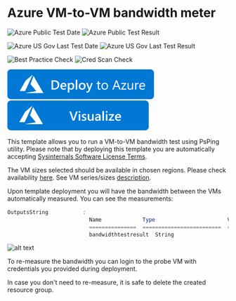 # Azure VM-to-VM bandwidth meter

![Azure Public Test Date](https://azurequickstartsservice.blob.core.windows.net/badges/vm-to-vm-bandwidth-meter/PublicLastTestDate.svg)
![Azure Public Test Result](https://azurequickstartsservice.blob.core.windows.net/badges/vm-to-vm-bandwidth-meter/PublicDeployment.svg)

![Azure US Gov Last Test Date](https://azurequickstartsservice.blob.core.windows.net/badges/vm-to-vm-bandwidth-meter/FairfaxLastTestDate.svg)
![Azure US Gov Last Test Result](https://azurequickstartsservice.blob.core.windows.net/badges/vm-to-vm-bandwidth-meter/FairfaxDeployment.svg)

![Best Practice Check](https://azurequickstartsservice.blob.core.windows.net/badges/vm-to-vm-bandwidth-meter/BestPracticeResult.svg)
![Cred Scan Check](https://azurequickstartsservice.blob.core.windows.net/badges/vm-to-vm-bandwidth-meter/CredScanResult.svg)

[![Deploy To Azure](https://raw.githubusercontent.com/Azure/azure-quickstart-templates/master/1-CONTRIBUTION-GUIDE/images/deploytoazure.svg?sanitize=true)](https://portal.azure.com/#create/Microsoft.Template/uri/https%3A%2F%2Fraw.githubusercontent.com%2FAzure%2Fazure-quickstart-templates%2Fmaster%2Fvm-to-vm-bandwidth-meter%2Fazuredeploy.json)
[![Visualize](https://raw.githubusercontent.com/Azure/azure-quickstart-templates/master/1-CONTRIBUTION-GUIDE/images/visualizebutton.svg?sanitize=true)](http://armviz.io/#/?load=https%3A%2F%2Fraw.githubusercontent.com%2FAzure%2Fazure-quickstart-templates%2Fmaster%2Fvm-to-vm-bandwidth-meter%2Fazuredeploy.json)

This template allows you to run a VM-to-VM bandwidth test using PsPing utility.
Please note that by deploying this template you are automatically accepting
[Sysinternals Software License Terms](https://technet.microsoft.com/en-us/sysinternals/bb469936).

The VM sizes selected should be available in chosen regions. Please check
availability [here](https://azure.microsoft.com/en-us/regions/services/). See VM
series/sizes
[description](https://azure.microsoft.com/en-us/documentation/articles/virtual-machines-windows-sizes/).

Upon template deployment you will have the bandwidth between the VMs
automatically measured. You can see the measurements:

```powershell
OutputsString           :
                          Name             Type                       Value
                          ===============  =========================  ==========
                          bandwidthtestresult  String                     Minimum = 124.83 MB/s, Maximum = 124.83 MB/s, Average = 124.83 MB/s
```

![alt text](images/bandwidth.png "Bandwidth measurement output")

To re-measure the bandwidth you can login to the probe VM with credentials you
provided during deployment.

In case you don't need to re-measure, it is safe to delete the created resource
group.
